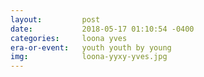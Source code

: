 ```yaml
---
layout:         post
date:           2018-05-17 01:10:54 -0400
categories:     loona yves
era-or-event:   youth youth by young
img:            loona-yyxy-yves.jpg
---
```

